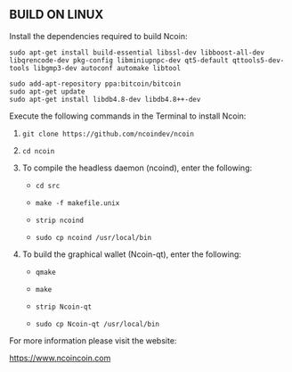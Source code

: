 
BUILD ON LINUX
-----------
Install the dependencies required to build Ncoin:
```
sudo apt-get install build-essential libssl-dev libboost-all-dev libqrencode-dev pkg-config libminiupnpc-dev qt5-default qttools5-dev-tools libgmp3-dev autoconf automake libtool

sudo add-apt-repository ppa:bitcoin/bitcoin
sudo apt-get update
sudo apt-get install libdb4.8-dev libdb4.8++-dev
```
Execute the following commands in the Terminal to install Ncoin:
1. `git clone https://github.com/ncoindev/ncoin`

2. `cd ncoin`

3. To compile the headless daemon (ncoind), enter the following:
    * `cd src`

    * `make -f makefile.unix`

    * `strip ncoind`

    * `sudo cp ncoind /usr/local/bin`

4. To build the graphical wallet (Ncoin-qt), enter the following:
    * `qmake`
    
    * `make`
    
    * `strip Ncoin-qt`
    
    * `sudo cp Ncoin-qt /usr/local/bin`

For more information please visit the website:

https://www.ncoincoin.com
